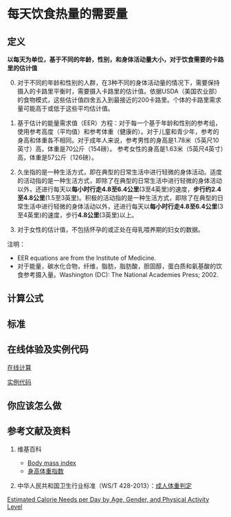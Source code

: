 # 每天饮食热量的需要量

## 定义

**以每天为单位，基于不同的年龄，性别，和身体活动量大小，对于饮食需要的卡路里的估计值**

0. 对于不同的年龄和性别的人群，在3种不同的身体活动量的情况下，需要保持摄入的卡路里平衡时，需要摄入卡路里的估计值。依据USDA（美国农业部）的食物模式，这些估计值四舍五入到最接近的200卡路里。个体的卡路里需求量可能高于或低于这些平均估计值。

1. 基于估计的能量需求值（EER）方程：对于每一个基于年龄和性别的参考组，使用参考高度（平均值）和参考体重（健康的）。对于儿童和青少年，参考的身高和体重各不相同。对于成年人来说，参考男性的身高是1.78米（5英尺10英寸）高，体重是70公斤（154磅）。 参考女性的身高是1.63米（5英尺4英寸）高，体重是57公斤（126磅）。 

2. 久坐指的是一种生活方式，即在典型的日常生活中进行轻微的身体活动。适度的活动指的是一种生活方式，即除了在典型的日常生活中进行轻微的身体活动以外，还进行每天以**每小时行走4.8至6.4公里**(3至4英里)的速度，**步行约2.4至4.8公里**(1.5至3英里)。积极的活动指的是一种生活方式，即除了在典型的日常生活中进行轻微的身体活动以外，还进行每天以**每小时行走4.8至6.4公里**(3至4英里)的速度，步行**4.8公里**(3英里)以上。

3. 对于女性的估计值，不包括怀孕的或正处在母乳喂养期的妇女的数据。

注明：

- EER equations are from the Institute of Medicine. 
- 对于能量，碳水化合物，纤维，脂肪，脂肪酸，胆固醇，蛋白质和氨基酸的饮食参考摄入量。Washington (DC): The National Academies Press; 2002. 

## 计算公式

## 标准

## 在线体验及实例代码

[在线计算]()

[实例代码]()

## 你应该怎么做

## 参考文献及资料

1. 维基百科
	- [Body mass index](https://en.wikipedia.org/wiki/Body_mass_index)
	- [身高体重指数](https://zh.wikipedia.org/wiki/%E8%BA%AB%E9%AB%98%E9%AB%94%E9%87%8D%E6%8C%87%E6%95%B8)

2. 中华人民共和国卫生行业标准（WS/T 428-2013）：[成人体重判定](http://www.moh.gov.cn/ewebeditor/uploadfile/2013/08/20130808135715967.pdf)

[Estimated Calorie Needs per Day by Age, Gender, and Physical Activity Level](http://www.cnpp.usda.gov/sites/default/files/usda_food_patterns/EstimatedCalorieNeedsPerDayTable.pdf)

